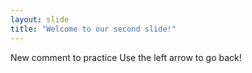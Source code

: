 ```yaml
---
layout: slide
title: "Welcome to our second slide!"
---
```

New comment to practice
Use the left arrow to go back!
